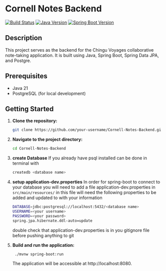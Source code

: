# Cornell Notes Backend

[![Build Status](https://travis-ci.org/your-username/Cornell-Notes-Backend.svg?branch=main)](https://travis-ci.org/your-username/Cornell-Notes-Backend)
[![Java Version](https://img.shields.io/badge/java-21-blue.svg)](https://openjdk.java.net/projects/jdk/21/)
[![Spring Boot Version](https://img.shields.io/badge/spring--boot-3.2.1-brightgreen.svg)](https://spring.io/projects/spring-boot)


## Description

This project serves as the backend for the Chingu Voyages collaborative note-taking application. It is built using Java, Spring Boot, Spring Data JPA, and Postgre.

## Prerequisites

- Java 21
- PostgreSQL (for local development)

## Getting Started

1. **Clone the repository:**

   ```bash
   git clone https://github.com/your-username/Cornell-Notes-Backend.git
   ```
2. **Navigate to the project directory:**
   ```bash
   cd Cornell-Notes-Backend
   ```
3. **create Database**
   If you already have psql installed can be done in terminal with
   ```bash
   createdb <database name>
   ```
4. **setup application-dev.properties**
   In order for spring-boot to connect to your database you will need to add a file application-dev.properties in `src/main/resources/`
   in this file will need the following properties to be added and updated to with your information
   ```bash
   DATABASE=jdbc:postgresql://localhost:5432/<database name>
   USERNAME=<your username>
   PASSWORD=<your password>
   spring.jpa.hibernate.ddl-auto=update
   ```
   double check that application-dev.properties is in you gitignore file before pushing anything to git

5. **Build and run the application:**
   ```bash
    ./mvnw spring-boot:run
   ```
   The application will be accessible at http://localhost:8080.

